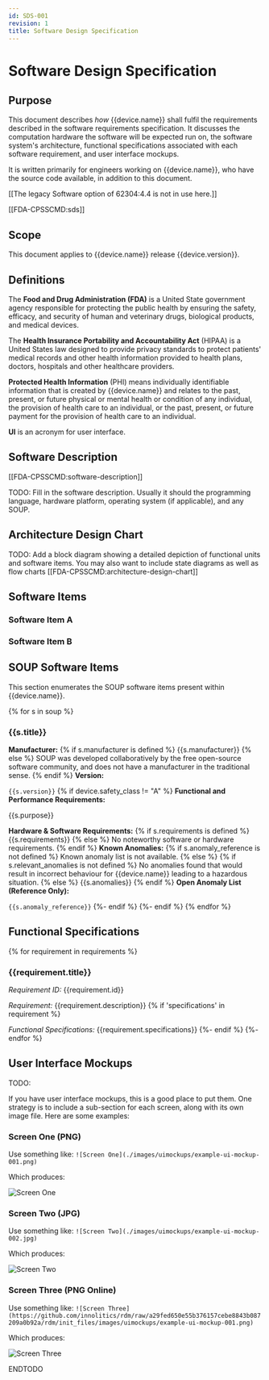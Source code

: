 ```yaml
---
id: SDS-001
revision: 1
title: Software Design Specification
---
```


# Software Design Specification

## Purpose

This document describes _how_ {{device.name}} shall fulfil the requirements
described in the software requirements specification. It discusses the
computation hardware the software will be expected run on, the software
system's architecture, functional specifications associated with each software
requirement, and user interface mockups.

It is written primarily for engineers working on {{device.name}}, who have the
source code available, in addition to this document.

[[The legacy Software option of 62304:4.4 is not in use here.]]

[[FDA-CPSSCMD:sds]]

## Scope

This document applies to {{device.name}} release {{device.version}}.

## Definitions

The **Food and Drug Administration (FDA)** is a United State government agency
responsible for protecting the public health by ensuring the safety, efficacy,
and security of human and veterinary drugs, biological products, and medical
devices.

The **Health Insurance Portability and Accountability Act** (HIPAA) is a United
States law designed to provide privacy standards to protect patients' medical
records and other health information provided to health plans, doctors,
hospitals and other healthcare providers.

**Protected Health Information** (PHI) means individually identifiable
information that is created by {{device.name}} and relates to the past,
present, or future physical or mental health or condition of any individual,
the provision of health care to an individual, or the past, present, or future
payment for the provision of health care to an individual.

**UI** is an acronym for user interface.

## Software Description

[[FDA-CPSSCMD:software-description]]

TODO: Fill in the software description. Usually it should the programming
language, hardware platform, operating system (if applicable), and any SOUP.

## Architecture Design Chart

TODO: Add a block diagram showing a detailed depiction of functional units and
software items. You may also want to include state diagrams as well as flow
charts [[FDA-CPSSCMD:architecture-design-chart]]

## Software Items

### Software Item A

### Software Item B

## SOUP Software Items

This section enumerates the SOUP software items present within {{device.name}}.

{% for s in soup %}

### {{s.title}}

**Manufacturer:**
{% if s.manufacturer is defined %}
{{s.manufacturer}}
{% else %}
SOUP was developed collaboratively by the free open-source software community, and does not have a manufacturer in the traditional sense.
{% endif %}
**Version:**

`{{s.version}}`
{% if device.safety_class != "A" %}
**Functional and Performance Requirements:**

{{s.purpose}}

**Hardware & Software Requirements:**
{% if s.requirements is defined %}
{{s.requirements}}
{% else %}
No noteworthy software or hardware requirements.
{% endif %}
**Known Anomalies:**
{% if s.anomaly_reference is not defined %}
Known anomaly list is not available.
{% else %}
{% if s.relevant_anomalies is not defined %}
No anomalies found that would result in incorrect behaviour for {{device.name}} leading to a hazardous situation.
{% else %}
{{s.anomalies}}
{% endif %}
**Open Anomaly List (Reference Only):**

`{{s.anomaly_reference}}`
{%- endif %}
{%- endif %}
{% endfor %}

## Functional Specifications

{% for requirement in requirements %}

### {{requirement.title}}

_Requirement ID:_ {{requirement.id}}

_Requirement:_ {{requirement.description}}
{% if 'specifications' in requirement %}

_Functional Specifications:_
{{requirement.specifications}}
{%- endif %}
{%- endfor %}

## User Interface Mockups

TODO:

If you have user interface mockups, this is a good place to put them. One
strategy is to include a sub-section for each screen, along with its own image
file. Here are some examples:

### Screen One (PNG)

Use something like: `![Screen One](./images/uimockups/example-ui-mockup-001.png)`

Which produces:

![Screen One](./images/uimockups/example-ui-mockup-001.png)

### Screen Two (JPG)

Use something like: `![Screen Two](./images/uimockups/example-ui-mockup-002.jpg)`

Which produces:

![Screen Two](./images/uimockups/example-ui-mockup-002.jpg)

### Screen Three (PNG Online)

Use something like: `![Screen Three](https://github.com/innolitics/rdm/raw/a29fed650e55b376157cebe8843b087209a0b92a/rdm/init_files/images/uimockups/example-ui-mockup-001.png)`

Which produces:

![Screen Three](https://github.com/innolitics/rdm/raw/a29fed650e55b376157cebe8843b087209a0b92a/rdm/init_files/images/uimockups/example-ui-mockup-001.png)

ENDTODO
